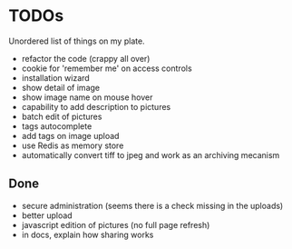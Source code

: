 
TODOs
=====

Unordered list of things on my plate.

- refactor the code (crappy all over)
- cookie for 'remember me' on access controls
- installation wizard
- show detail of image
- show image name on mouse hover
- capability to add description to pictures
- batch edit of pictures
- tags autocomplete
- add tags on image upload
- use Redis as memory store
- automatically convert tiff to jpeg and work as an archiving mecanism


Done
----

- secure administration (seems there is a check missing in the uploads)
- better upload
- javascript edition of pictures (no full page refresh)
- in docs, explain how sharing works